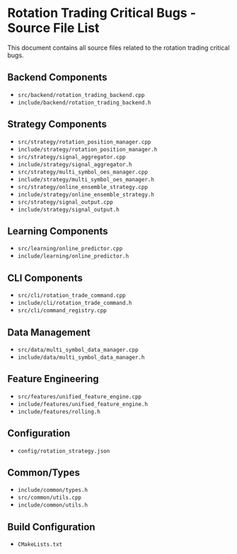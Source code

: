 # Rotation Trading Critical Bugs - Source File List

This document contains all source files related to the rotation trading critical bugs.

## Backend Components

- `src/backend/rotation_trading_backend.cpp`
- `include/backend/rotation_trading_backend.h`

## Strategy Components

- `src/strategy/rotation_position_manager.cpp`
- `include/strategy/rotation_position_manager.h`
- `src/strategy/signal_aggregator.cpp`
- `include/strategy/signal_aggregator.h`
- `src/strategy/multi_symbol_oes_manager.cpp`
- `include/strategy/multi_symbol_oes_manager.h`
- `src/strategy/online_ensemble_strategy.cpp`
- `include/strategy/online_ensemble_strategy.h`
- `src/strategy/signal_output.cpp`
- `include/strategy/signal_output.h`

## Learning Components

- `src/learning/online_predictor.cpp`
- `include/learning/online_predictor.h`

## CLI Components

- `src/cli/rotation_trade_command.cpp`
- `include/cli/rotation_trade_command.h`
- `src/cli/command_registry.cpp`

## Data Management

- `src/data/multi_symbol_data_manager.cpp`
- `include/data/multi_symbol_data_manager.h`

## Feature Engineering

- `src/features/unified_feature_engine.cpp`
- `include/features/unified_feature_engine.h`
- `include/features/rolling.h`

## Configuration

- `config/rotation_strategy.json`

## Common/Types

- `include/common/types.h`
- `src/common/utils.cpp`
- `include/common/utils.h`

## Build Configuration

- `CMakeLists.txt`
